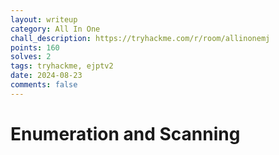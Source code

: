 ```yaml
---
layout: writeup
category: All In One
chall_description: https://tryhackme.com/r/room/allinonemj
points: 160
solves: 2
tags: tryhackme, ejptv2
date: 2024-08-23
comments: false
---
```


# Enumeration and Scanning